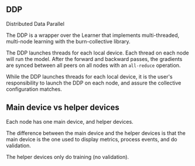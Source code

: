 ## DDP
Distributed Data Parallel

The DDP is a wrapper over the Learner that implements multi-threaded, multi-node learning with
the burn-collective library.

The DDP launches threads for each local device. Each thread on each node will run the model.
After the forward and backward passes, the gradients are synced between all peers on all nodes 
with an `all-reduce` operation.

While the DDP launches threads for each local device, it is the user's responsibility to launch the 
DDP on each node, and assure the collective configuration matches.

## Main device vs helper devices 

Each node has one main device, and helper devices. 

The difference between the main device and the helper devices is that the main device is the one
used to display metrics, process events, and do validation.

The helper devices only do training (no validation).
